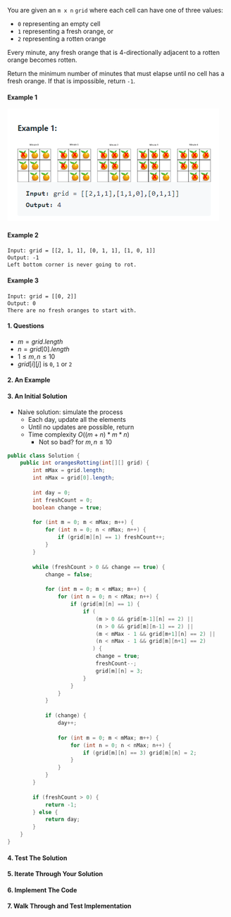 You are given an `m x n` `grid` where each cell can have one of three values:

* `0` representing an empty cell
* `1` representing a fresh orange, or
* `2` representing a rotten orange

Every minute, any fresh orange that is 4-directionally adjacent to a rotten orange becomes rotten.

Return the minimum number of minutes that must elapse until no cell has a fresh orange. If that is impossible, return `-1`.



#### Example 1

![image-20220721201954326](Problem.assets/image-20220721201954326.png)



#### Example 2

```
Input: grid = [[2, 1, 1], [0, 1, 1], [1, 0, 1]]
Output: -1
Left bottom corner is never going to rot.
```



#### Example 3

```
Input: grid = [[0, 2]]
Output: 0
There are no fresh oranges to start with.
```



#### 1. Questions

* $m = grid.length$
* $n = grid[0].length$
* $1 \leq m, n \leq 10$
* $grid[i][j]$ is `0`, `1` or `2`



#### 2. An Example



#### 3. An Initial Solution

* Naive solution: simulate the process
  * Each day, update all the elements
  * Until no updates are possible, return
  * Time complexity $O((m + n) * m * n)$
    * Not so bad? for $m, n \leq 10$

```java
public class Solution {
    public int orangesRotting(int[][] grid) {
        int mMax = grid.length;
        int nMax = grid[0].length;
        
        int day = 0;
        int freshCount = 0;
        boolean change = true;
        
        for (int m = 0; m < mMax; m++) {
            for (int n = 0; n < nMax; n++) {
				if (grid[m][n] == 1) freshCount++;
            }
        }
        
        while (freshCount > 0 && change == true) {
            change = false;
            
            for (int m = 0; m < mMax; m++) {
				for (int n = 0; n < nMax; n++) {
                    if (grid[m][n] == 1) {
                        if (
                            (m > 0 && grid[m-1][n] == 2) ||
                            (n > 0 && grid[m][n-1] == 2) ||
                            (m < mMax - 1 && grid[m+1][n] == 2) ||
                            (n < nMax - 1 && grid[m][n+1] == 2)
                           ) {
                            change = true;
                            freshCount--;
                            grid[m][n] = 3;
                        }
                    }
                }
            }
            
            if (change) {
                day++;
                
                for (int m = 0; m < mMax; m++) {
                    for (int n = 0; n < nMax; n++) {
                        if (grid[m][n] == 3) grid[m][n] = 2;
                    }
                }
            }
        }
        
        if (freshCount > 0) {
            return -1;
        } else {
	        return day;
        }
    }
}
```



#### 4. Test The Solution



#### 5. Iterate Through Your Solution




#### 6. Implement The Code



#### 7. Walk Through and Test Implementation

